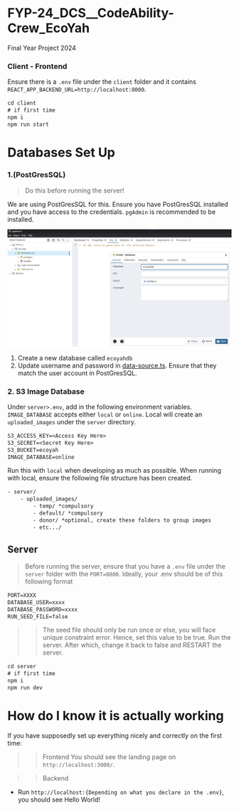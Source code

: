 # FYP-24_DCS__CodeAbility-Crew_EcoYah
Final Year Project 2024

### Client - Frontend
Ensure there is a `.env` file under the `client` folder and it contains `REACT_APP_BACKEND_URL=http://localhost:8000`.

```
cd client
# if first time
npm i
npm run start
```

# Databases Set Up 

### 1.(PostGresSQL)
> Do this before running the server!

We are using PostGresSQL for this. Ensure you have PostGresSQL installed and you have access to the credentials. `pgAdmin` is recommended to be installed.

![pgAdmin](screenshots/pgAdmin4.png)
1. Create a new database called `ecoyahdb`
2. Update username and password in [data-source.ts](server/src/config/data-source.ts). Ensure that they match the user account in PostGresSQL.

### 2. S3 Image Database
Under `server>.env`, add in the following environment variables. `IMAGE_DATABASE` accepts either `local` or `online`. Local will create an `uploaded_images` under the `server` directory. 

```
S3_ACCESS_KEY=<Access Key Here>
S3_SECRET=<Secret Key Here>
S3_BUCKET=ecoyah
IMAGE_DATABASE=online
```

Run this with `local` when developing as much as possible. When running with local, ensure the following file structure has been created.

```
- server/
    - uploaded_images/
        - temp/ *compulsory
        - default/ *compulsory
        - donor/ *optional, create these folders to group images
        - etc.../
```

## Server

> Before running the server, ensure that you have a `.env` file under the `server` folder with the `PORT=8000`.
Ideally, your .env should be of this following format
```
PORT=XXXX
DATABASE_USER=xxxx
DATABASE_PASSWORD=xxxx
RUN_SEED_FILE=false
```
>> The seed file should only be run once or else, you will face unique constraint error. Hence, set this value to be true. Run the server. After which, change it back to false and RESTART the server.
```
cd server
# if first time
npm i
npm run dev
```

# How do I know it is actually working
If you have supposedly set up everything nicely and correctly on the first time:

>> Frontend
You should see the landing page on `http://localhost:3000/`.

>> Backend
- Run `http://localhost:{Depending on what you declare in the .env}`, you should see Hello World!